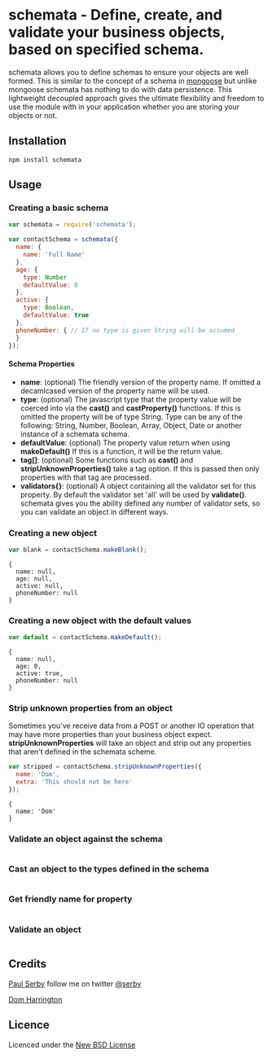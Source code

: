# schemata - Define, create, and validate your business objects, based on specified schema.

schemata allows you to define schemas to ensure your objects are well formed. This is similar to the concept of a schema in [mongoose](http://mongoosejs.com/) but unlike mongoose schemata has nothing to do with data persistence. This lightweight decoupled approach gives the ultimate flexibility and freedom to use the module with in your application whether you are storing your objects or not.

## Installation

    npm install schemata

## Usage

### Creating a basic schema

```js
var schemata = require('schemata');

var contactSchema = schemata({
  name: {
    name: 'Full Name'
  },
  age: {
    type: Number
    defaultValue: 0
  },
  active: {
    type: Boolean,
    defaultValue: true
  },
  phoneNumber: { // If no type is given String will be assumed
  }
});
```

#### Schema Properties

* **name**: (optional) The friendly version of the property name. If omitted a decamlcased version of the property name will be used.
* **type**: (optional) The javascript type that the property value will be coerced into via the **cast()** and **castProperty()** functions. If this is omitted the property will be of type String. Type can be any of the following: String, Number, Boolean, Array, Object, Date or another instance of a schemata schema.
* **defaultValue**: (optional) The property value return when using **makeDefault()** If this is a function, it will be the return value.
* **tag[]**: (optional) Some functions such as **cast()** and **stripUnknownProperties()** take a tag option. If this is passed then only properties with that tag are processed.
* **validators{}**: (optional) A object containing all the validator set for this property. By default the validator set 'all' will be used by **validate()**. schemata gives you the ability defined any number of validator sets, so you can validate an object in different ways.

### Creating a new object

```js
var blank = contactSchema.makeBlank();
```
    {
      name: null,
      age: null,
      active: null,
      phoneNumber: null
    }

### Creating a new object with the default values

```js
var default = contactSchema.makeDefault();
```
    {
      name: null,
      age: 0,
      active: true,
      phoneNumber: null
    }
### Strip unknown properties from an object

Sometimes you've receive data from a POST or another IO operation that may have
more properties than your business object expect. **stripUnknownProperties**
will take an object and strip out any properties that aren't defined in the
schemata scheme.

```js
var stripped = contactSchema.stripUnknownProperties({
  name: 'Dom',
  extra: 'This should not be here'
});
```
    {
      name: 'Dom'
    }

### Validate an object against the schema

```js
```

### Cast an object to the types defined in the schema

```js
```

### Get friendly name for property

```js
```

### Validate an object

```js
```

## Credits
[Paul Serby](https://github.com/serby/) follow me on twitter [@serby](http://twitter.com/serby)

[Dom Harrington](https://github.com/domharrington/)

## Licence
Licenced under the [New BSD License](http://opensource.org/licenses/bsd-license.php)
